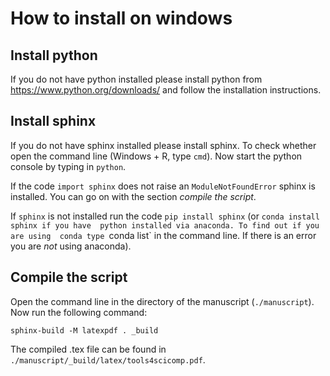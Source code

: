 # How to install on windows

## Install python

If you do not have python installed please install python 
from https://www.python.org/downloads/ and follow the 
installation instructions.

## Install sphinx

If you do not have sphinx installed please install sphinx.
To check whether open the command line (Windows + R, type 
`cmd`). Now start the python console by typing in `python`.

If the code `import sphinx` does not raise an 
`ModuleNotFoundError` sphinx is installed. You can go on 
with the section *compile the script*.

If `sphinx` is not installed run the code 
`pip install sphinx` (or `conda install sphinx if you have 
python installed via anaconda. To find out if you are using 
conda type `conda list` in the command line. If there is an 
error you are *not* using anaconda).

## Compile the script

Open the command line in the directory of the manuscript 
(`./manuscript`). Now run the following command:

```sphinx-build -M latexpdf . _build```

The compiled .tex file can be found in 
`./manuscript/_build/latex/tools4scicomp.pdf`.